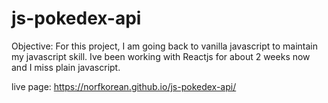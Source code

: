 # js-pokedex-api

Objective: 
For this project, I am going back to vanilla javascript to maintain my javascript skill. Ive been working with Reactjs for about 2 weeks now and I miss plain javascript. 



live page: https://norfkorean.github.io/js-pokedex-api/